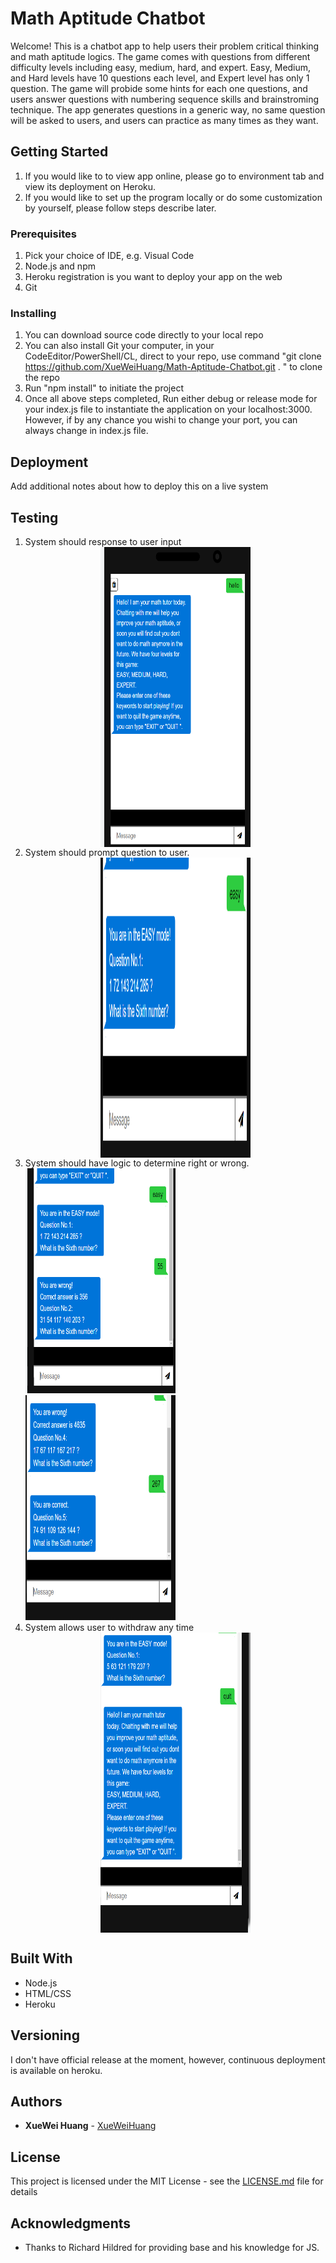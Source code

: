 # Math Aptitude Chatbot

Welcome! This is a chatbot app to help users their problem critical thinking and math aptitude logics. The game comes with questions from different difficulty levels including easy, medium, hard, and expert. Easy, Medium, and Hard levels have 10 questions each level, and Expert level has only 1 question. The game will probide some hints for each one questions, and users answer questions with numbering sequence skills and brainstroming technique.
The app generates questions in a generic way, no same question will be asked to users, and users can practice as many times as they want.

## Getting Started

1. If you would like to to view app online, please go to environment tab and view its deployment on Heroku.
2. If you would like to set up the program locally or do some customization by yourself, please follow steps describe later.

### Prerequisites

1. Pick your choice of IDE, e.g. Visual Code
2. Node.js and npm
3. Heroku registration is you want to deploy your app on the web
4. Git

### Installing

1. You can download source code directly to your local repo
2. You can also install Git your computer, in your CodeEditor/PowerShell/CL, direct to your repo, use
   command "git clone https://github.com/XueWeiHuang/Math-Aptitude-Chatbot.git . " to clone the repo 
3. Run "npm install" to initiate the project
4. Once all above steps completed, Run either debug or release mode for your index.js file to instantiate the        application on your localhost:3000. However, if by any chance you wishi to change your port, you can always      change in index.js file.
 
## Deployment

Add additional notes about how to deploy this on a live system

## Testing
1. System should response to user input <br>
<img height="480" src="https://github.com/XueWeiHuang/Math-Aptitude-Chatbot/blob/master/testimg/1.png"  style="  display: block !important;
  margin-left: auto !important;
  margin-right: auto !important;
  width: 50% !important;"/>
2. System should prompt question to user. <br>
<img height="480" src="https://github.com/XueWeiHuang/Math-Aptitude-Chatbot/blob/master/testimg/2.png"  style="  display: block;
  margin-left: auto;
  margin-right: auto;
  width: 50%;"/>
3. System should have logic to determine right or wrong. <br>
<img height="360" src="https://github.com/XueWeiHuang/Math-Aptitude-Chatbot/blob/master/testimg/3.png"  style="  display: inline-block;
  margin-left: auto;
  margin-right: auto;
  width: 50%;"/>
  <img height="360" src="https://github.com/XueWeiHuang/Math-Aptitude-Chatbot/blob/master/testimg/4.png"  style="  display: inline-block;
  margin-left: auto;
  margin-right: auto;
  width: 50%;"/>
4. System allows user to withdraw any time <br>
  <img height="480" src="https://github.com/XueWeiHuang/Math-Aptitude-Chatbot/blob/master/testimg/5.png"  style="  display: block;
  margin-left: auto;
  margin-right: auto;
  width: 50%;"/>

 

## Built With

* Node.js 
* HTML/CSS
* Heroku


## Versioning

I don't have official release at the moment, however, continuous deployment is available on heroku. 

## Authors

* **XueWei Huang** - [XueWeiHuang](https://github.com/XueWeiHuang/Math-Aptitude-Chatbot)


## License

This project is licensed under the MIT License - see the [LICENSE.md](LICENSE) file for details

## Acknowledgments

* Thanks to Richard Hildred for providing base and his knowledge for JS.

